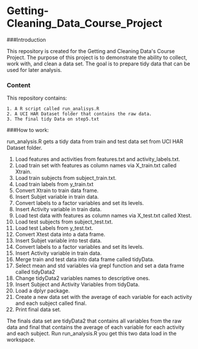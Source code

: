 Getting-Cleaning_Data_Course_Project
====================================

###Introduction

This repository is created for the Getting and Cleaning Data's Course Project. The purpose of this project is to demonstrate the ability to collect, work with, and clean a data set. The goal is to prepare tidy data that can be used for later analysis.

### Content

This repository contains:

    1. A R script called run_analisys.R 
    2. A UCI HAR Dataset folder that contains the raw data.
    3. The final tidy Data on step5.txt
    

###How to work:

 run_analysis.R gets a tidy data from train and test data set from UCI HAR Dataset folder.
  1. Load features and activities from features.txt and activity_labels.txt.
  2. Load train set with features as column names via X_train.txt called Xtrain.
  3. Load train subjects from subject_train.txt.
  4. Load train labels from y_train.txt
  5. Convert Xtrain to train data frame.
  6. Insert Subjet variable in train data.
  7. Convert labels to a factor variables and set its levels.
  8. Insert Activity variable in train data.
  9. Load test data with features as column names via X_test.txt called Xtest.
  10. Load test subjects from subject_test.txt.
  11. Load test Labels from y_test.txt.
  12. Convert Xtest data into a data frame.
  13. Insert Subjet variable into test data.
  14. Convert labels to a factor variables and set its levels.
  15. Insert Activity variable in train data.
  16. Merge train and test data into data frame called tidyData.
  17. Select mean and std variables via grepl function and set a data frame called tidyData2
  18. Change tidyData2 variables names to descriptive ones.
  19. Insert Subject and Activity Variables from tidyData.
  20. Load a dplyr package.
  20. Create a new data set with the average of each variable for each activity and each subject called final.
  21. Print final data set.

The finals data set are tidyData2 that contains all variables from the raw data and final that contains the average of each variable for each activity and each subject. Run run_analysis.R you get this two data load in the workspace.

  

